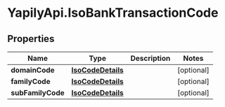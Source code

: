 # YapilyApi.IsoBankTransactionCode

## Properties

Name | Type | Description | Notes
------------ | ------------- | ------------- | -------------
**domainCode** | [**IsoCodeDetails**](IsoCodeDetails.md) |  | [optional] 
**familyCode** | [**IsoCodeDetails**](IsoCodeDetails.md) |  | [optional] 
**subFamilyCode** | [**IsoCodeDetails**](IsoCodeDetails.md) |  | [optional] 


